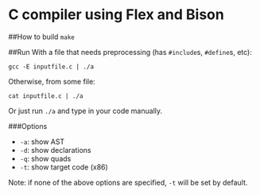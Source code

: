 C compiler using Flex and Bison
===============================
##How to build
`make`

##Run
With a file that needs preprocessing (has `#include`s, `#define`s, etc):

    gcc -E inputfile.c | ./a

Otherwise, from some file:

    cat inputfile.c | ./a

Or just run `./a` and type in your code manually.

###Options
* `-a`: show AST
* `-d`: show declarations
* `-q`: show quads
* `-t`: show target code (x86)

Note: if none of the above options are specified, `-t` will be set by default.

